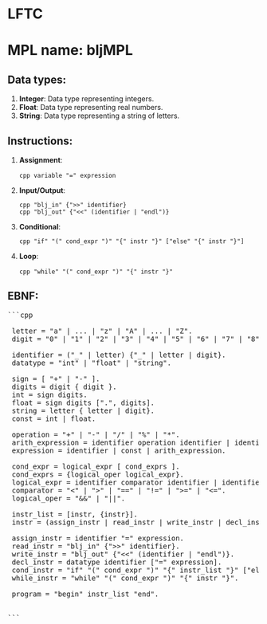 # LFTC

# MPL name: bljMPL

## Data types: 

 1. **Integer**: Data type representing integers.
 2. **Float**: Data type representing real numbers.
 3. **String**: Data type representing a string of letters.

## Instructions:

 1. **Assignment**: <pre> ```cpp variable "=" expression ``` </pre>
 2. **Input/Output**: <pre> ```cpp "blj_in" {">>" identifier} ``` ```cpp "blj_out" {"<<" (identifier | "endl")}``` </pre>
 3. **Conditional**: <pre> ```cpp "if" "(" cond_expr ")" "{" instr "}" ["else" "{" instr "}"] ``` </pre>
 4. **Loop**: <pre> ```cpp "while" "(" cond_expr ")" "{" instr "}" ``` </pre>

## EBNF: 

<pre>```cpp

 letter = "a" | ... | "z" | "A" | ... | "Z".
 digit = "0" | "1" | "2" | "3" | "4" | "5" | "6" | "7" | "8" | "9".

 identifier = ("_" | letter) {"_" | letter | digit}.
 datatype = "int" | "float" | "string".

 sign = [ "+" | "-" ].
 digits = digit { digit }.
 int = sign digits.
 float = sign digits [".", digits].
 string = letter { letter | digit}.
 const = int | float.
 
 operation = "+" | "-" | "/" | "%" | "*".
 arith_expression = identifier operation identifier | identifier operation const | const operation const.
 expression = identifier | const | arith_expression.

 cond_expr = logical_expr [ cond_exprs ].
 cond_exprs = {logical_oper logical_expr}.
 logical_expr = identifier comparator identifier | identifier comparator const.
 comparator = "<" | ">" | "==" | "!=" | ">=" | "<=".
 logical_oper = "&&" | "||".

 instr_list = [instr, {instr}].
 instr = (assign_instr | read_instr | write_instr | decl_instr) ";" | cond_instr | while_instr

 assign_instr = identifier "=" expression.
 read_instr = "blj_in" {">>" identifier}.
 write_instr = "blj_out" {"<<" (identifier | "endl")}.
 decl_instr = datatype identifier ["=" expression].
 cond_instr = "if" "(" cond_expr ")" "{" instr_list "}" ["else" "{" instr "}"].
 while_instr = "while" "(" cond_expr ")" "{" instr "}".

 program = "begin" instr_list "end".
 
 
```</pre>